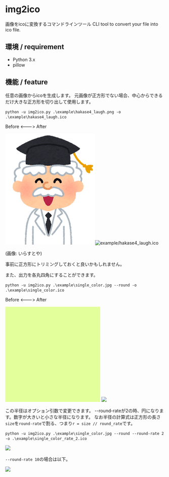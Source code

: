 # img2ico

画像をicoに変換するコマンドラインツール
CLI tool to convert your file into ico file.

## 環境 / requirement

- Python 3.x
- pillow

## 機能 / feature

任意の画像からicoを生成します。
元画像が正方形でない場合、中心からできるだけ大きな正方形を切り出して使用します。

```
python -u img2ico.py .\example\hakase4_laugh.png -o .\example\hakase4_laugh.ico
```

Before <---> After

![example/hakase4_laugh.png](example/hakase4_laugh.png)![example/hakase4_laugh.ico](example/hakase4_laugh.ico)

(画像: いらすとや)

事前に正方形にトリミングしておくと良いかもしれません。


また、出力を各丸四角にすることができます。

```
python -u img2ico.py .\example\single_color.jpg --round -o .\example\single_color.ico
```

Before <---> After

![](example/single_color.jpg)    ![](example/single_color.ico)

この半径はオプション引数で変更できます。
--round-rateが2の時、円になります。数字が大きいと小さな半径になります。
なお半径の計算式は正方形の長さ`size`を`round-rate`で割る、つまり`r = size // round_rate`です。

```
python -u img2ico.py .\example\single_color.jpg --round --round-rate 2 -o .\example\single_color_rate_2.ico
```

![](example/single_color_rate_2.ico)

`--round-rate 10`の場合は以下。

![](example/single_color_rate_10.ico)
